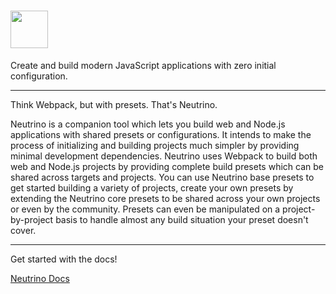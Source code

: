 # <a href="http://neutrino.js.org"><img src="https://raw.githubusercontent.com/mozilla-neutrino/neutrino-dev/master/logo.png" height="60"></a>

Create and build modern JavaScript applications with zero initial configuration.

---

Think Webpack, but with presets. That's Neutrino.

Neutrino is a companion tool which lets you build web and Node.js applications with shared
presets or configurations. It intends to make the process of initializing and building projects
much simpler by providing minimal development dependencies. Neutrino uses Webpack to build both
web and Node.js projects by providing complete build presets which can be shared across targets and
projects. You can use Neutrino base presets to get started building a variety of projects, create your
own presets by extending the Neutrino core presets to be shared across your own projects or even by the
community. Presets can even be manipulated on a project-by-project basis to handle almost any build
situation your preset doesn't cover.

---

Get started with the docs!

[Neutrino Docs](https://neutrino.js.org)
